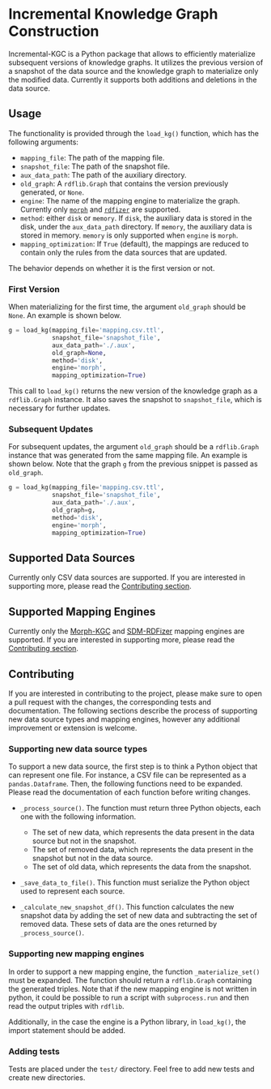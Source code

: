 # Incremental Knowledge Graph Construction

Incremental-KGC is a Python package that allows to efficiently materialize subsequent versions of knowledge graphs. It utilizes the previous version of a snapshot of the data source and the knowledge graph to materialize only the modified data. Currently it supports both additions and deletions in the data source.

## Usage 

The functionality is provided through the `load_kg()` function, which has the following arguments:

* `mapping_file`: The path of the mapping file.
* `snapshot_file`: The path of the snapshot file.
* `aux_data_path`: The path of the auxiliary directory.
* `old_graph`: A `rdflib.Graph` that contains the version previously generated, or `None`.
* `engine`: The name of the mapping engine to materialize the graph. Currently only [`morph`](https://github.com/morph-kgc/morph-kgc) and [`rdfizer`](https://github.com/SDM-TIB/SDM-RDFizer) are supported.
* `method`: either `disk` or `memory`. If `disk`, the auxiliary data is stored in the disk, under the `aux_data_path` directory. If `memory`, the auxiliary data is stored in memory. `memory` is only supported when `engine` is `morph`.
* `mapping_optimization`: If `True` (default), the mappings are reduced to contain only the rules from the data sources that are updated.

The behavior depends on whether it is the first version or not.

### First Version

When materializing for the first time, the argument `old_graph` should be `None`. An example is shown below.

```Python
g = load_kg(mapping_file='mapping.csv.ttl',
            snapshot_file='snapshot_file',
            aux_data_path='./.aux',
            old_graph=None,
            method='disk',
            engine='morph',
            mapping_optimization=True)
```

This call to `load_kg()` returns the new version of the knowledge graph as a `rdflib.Graph` instance. It also saves the snapshot to `snapshot_file`, which is necessary for further updates.

### Subsequent Updates

For subsequent updates, the argument `old_graph` should be a `rdflib.Graph` instance that was generated from the same mapping file. An example is shown below. Note that the graph `g` from the previous snippet is passed as `old_graph`.

```Python
g = load_kg(mapping_file='mapping.csv.ttl',
            snapshot_file='snapshot_file',
            aux_data_path='./.aux',
            old_graph=g,
            method='disk',
            engine='morph',
            mapping_optimization=True)
```

## Supported Data Sources

Currently only CSV data sources are supported. If you are interested in supporting more, please read the [Contributing section](#contributing).

## Supported Mapping Engines

Currently only the [Morph-KGC](https://github.com/morph-kgc/morph-kgc) and [SDM-RDFizer](https://github.com/SDM-TIB/SDM-RDFizer) mapping engines are supported. If you are interested in supporting more, please read the [Contributing section](#contributing).

## Contributing

If you are interested in contributing to the project, please make sure to open a pull request with the changes, the corresponding tests and documentation. The following sections describe the process of supporting new data source types and mapping engines, however any additional improvement or extension is welcome.

### Supporting new data source types

To support a new data source, the first step is to think a Python object that can represent one file. For instance, a CSV file can be represented as a `pandas.Dataframe`. Then, the following functions need to be expanded. Please read the documentation of each function before writing changes.

* `_process_source()`. The function must return three Python objects, each one with the following information.
    - The set of new data, which represents the data present in the data source but not in the snapshot.
    - The set of removed data, which represents the data present in the snapshot but not in the data source.
    - The set of old data, which represents the data from the snapshot.

* `_save_data_to_file()`. This function must serialize the Python object used to represent each source.

* `_calculate_new_snapshot_df()`. This function calculates the new snapshot data by adding the set of new data and subtracting the set of removed data. These sets of data are the ones returned by `_process_source()`.

### Supporting new mapping engines

In order to support a new mapping engine, the function `_materialize_set()` must be expanded. The function should return a `rdflib.Graph` containing the generated triples. Note that if the new mapping engine is not written in python, it could be possible to run a script with `subprocess.run` and then read the output triples with `rdflib`.

Additionally, in the case the engine is a Python library, in `load_kg()`, the import statement should be added.

### Adding tests

Tests are placed under the `test/` directory. Feel free to add new tests and create new directories.
